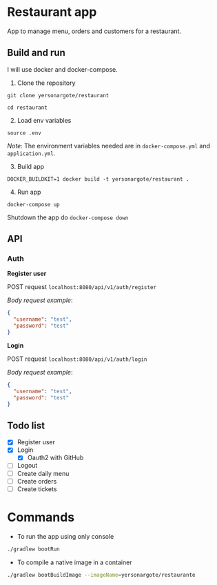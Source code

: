 # Restaurant app

App to manage menu, orders and customers for a restaurant.

## Build and run

I will use docker and docker-compose.

1. Clone the repository

```git clone yersonargote/restaurant```

```cd restaurant```

2. Load env variables

```source .env```

*Note*: The environment variables needed are in `docker-compose.yml` and `application.yml`.

3. Build app

```DOCKER_BUILDKIT=1 docker build -t yersonargote/restaurant .``` 

4. Run app

```docker-compose up```

Shutdown the app do ```docker-compose down```

## API

### Auth

**Register user**

POST request ```localhost:8080/api/v1/auth/register```

*Body request example*:

```json
{
  "username": "test",
  "password": "test"
}
```

**Login**

POST request ```localhost:8080/api/v1/auth/login```

*Body request example*:

```json
{
  "username": "test",
  "password": "test"
}
```

## Todo list

- [x] Register user
- [x] Login
    - [x] Oauth2 with GitHub
- [ ] Logout
- [ ] Create daily menu
- [ ] Create orders
- [ ] Create tickets

# Commands

- To run the app using only console

```bash
./gradlew bootRun
```

- To compile a native image in a container

```bash
./gradlew bootBuildImage --imageName=yersonargote/restaurante
```